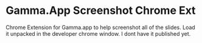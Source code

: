 # Gamma.App Screenshot Chrome Ext
Chrome Extension for Gamma.app to help screenshot all of the slides.
Load it unpacked in the developer chrome window. I dont have it published yet.

